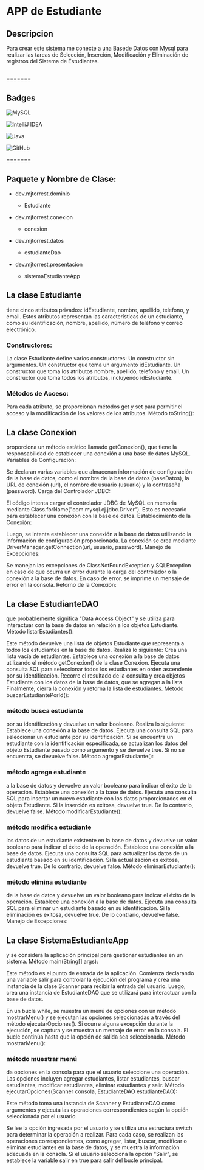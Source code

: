 
# APP de Estudiante 

## Descripcion 
Para crear este sistema me conecte a una Basede Datos con Mysql para realizar las tareas de Selección, Inserción, Modificación y Eliminación de registros del Sistema de Estudiantes.


## 


=======
## Badges

![MySQL](https://img.shields.io/badge/mysql-%2300f.svg?style=for-the-badge&logo=mysql&logoColor=white)

![IntelliJ IDEA](https://img.shields.io/badge/IntelliJIDEA-000000.svg?style=for-the-badge&logo=intellij-idea&logoColor=white)

![Java](https://img.shields.io/badge/java-%23ED8B00.svg?style=for-the-badge&logo=openjdk&logoColor=white)

![GitHub](https://img.shields.io/badge/github%20actions-%232671E5.svg?style=for-the-badge&logo=githubactions&logoColor=white)






=======
## Paquete y Nombre de Clase:

- dev.mjtorrest.dominio
  - Estudiante

- dev.mjtorrest.conexion
  - conexion

- dev.mjtorrest.datos
  - estudianteDao

- dev.mjtorrest.presentacion
  - sistemaEstudianteApp


## La clase Estudiante

tiene cinco atributos privados: idEstudiante, nombre, apellido, telefono, y email. Estos atributos representan las características de un estudiante, como su identificación, nombre, apellido, número de teléfono y correo electrónico.

### Constructores:

La clase Estudiante define varios constructores:
Un constructor sin argumentos.
Un constructor que toma un argumento idEstudiante.
Un constructor que toma los atributos nombre, apellido, telefono y email.
Un constructor que toma todos los atributos, incluyendo idEstudiante.

### Métodos de Acceso:

Para cada atributo, se proporcionan métodos get y set para permitir el acceso y la modificación de los valores de los atributos.
Método toString():

## La clase Conexion

proporciona un método estático llamado getConexion(), que tiene la responsabilidad de establecer una conexión a una base de datos MySQL.
Variables de Configuración:

Se declaran varias variables que almacenan información de configuración de la base de datos, como el nombre de la base de datos (baseDatos), la URL de conexión (url), el nombre de usuario (usuario) y la contraseña (password).
Carga del Controlador JDBC:

El código intenta cargar el controlador JDBC de MySQL en memoria mediante Class.forName("com.mysql.cj.jdbc.Driver"). Esto es necesario para establecer una conexión con la base de datos.
Establecimiento de la Conexión:

Luego, se intenta establecer una conexión a la base de datos utilizando la información de configuración proporcionada. La conexión se crea mediante DriverManager.getConnection(url, usuario, password).
Manejo de Excepciones:

Se manejan las excepciones de ClassNotFoundException y SQLException en caso de que ocurra un error durante la carga del controlador o la conexión a la base de datos. En caso de error, se imprime un mensaje de error en la consola.
Retorno de la Conexión:

## La clase EstudianteDAO

que probablemente significa "Data Access Object" y se utiliza para interactuar con la base de datos en relación a los objetos Estudiante.
Método listarEstudiantes():

Este método devuelve una lista de objetos Estudiante que representa a todos los estudiantes en la base de datos. Realiza lo siguiente:
Crea una lista vacía de estudiantes.
Establece una conexión a la base de datos utilizando el método getConexion() de la clase Conexion.
Ejecuta una consulta SQL para seleccionar todos los estudiantes en orden ascendente por su identificación.
Recorre el resultado de la consulta y crea objetos Estudiante con los datos de la base de datos, que se agregan a la lista.
Finalmente, cierra la conexión y retorna la lista de estudiantes.
Método buscarEstudiantePorId():

### método busca estudiante

por su identificación y devuelve un valor booleano. Realiza lo siguiente:
Establece una conexión a la base de datos.
Ejecuta una consulta SQL para seleccionar un estudiante por su identificación.
Si se encuentra un estudiante con la identificación especificada, se actualizan los datos del objeto Estudiante pasado como argumento y se devuelve true. Si no se encuentra, se devuelve false.
Método agregarEstudiante():

### método agrega estudiante

a la base de datos y devuelve un valor booleano para indicar el éxito de la operación.
Establece una conexión a la base de datos.
Ejecuta una consulta SQL para insertar un nuevo estudiante con los datos proporcionados en el objeto Estudiante.
Si la inserción es exitosa, devuelve true. De lo contrario, devuelve false.
Método modificarEstudiante():

### método modifica estudiante

los datos de un estudiante existente en la base de datos y devuelve un valor booleano para indicar el éxito de la operación.
Establece una conexión a la base de datos.
Ejecuta una consulta SQL para actualizar los datos de un estudiante basado en su identificación.
Si la actualización es exitosa, devuelve true. De lo contrario, devuelve false.
Método eliminarEstudiante():

### método elimina estudiante

de la base de datos y devuelve un valor booleano para indicar el éxito de la operación.
Establece una conexión a la base de datos.
Ejecuta una consulta SQL para eliminar un estudiante basado en su identificación.
Si la eliminación es exitosa, devuelve true. De lo contrario, devuelve false.
Manejo de Excepciones:


## La clase SistemaEstudianteApp

y se considera la aplicación principal para gestionar estudiantes en un sistema.
Método main(String[] args):

Este método es el punto de entrada de la aplicación. Comienza declarando una variable salir para controlar la ejecución del programa y crea una instancia de la clase Scanner para recibir la entrada del usuario.
Luego, crea una instancia de EstudianteDAO que se utilizará para interactuar con la base de datos.

En un bucle while, se muestra un menú de opciones con un método mostrarMenu() y se ejecutan las opciones seleccionadas a través del método ejecutarOpciones(). Si ocurre alguna excepción durante la ejecución, se captura y se muestra un mensaje de error en la consola.
El bucle continúa hasta que la opción de salida sea seleccionada.
Método mostrarMenu():

### método muestrar menú

da opciones en la consola para que el usuario seleccione una operación. Las opciones incluyen agregar estudiantes, listar estudiantes, buscar estudiantes, modificar estudiantes, eliminar estudiantes y salir.
Método ejecutarOpciones(Scanner consola, EstudianteDAO estudianteDAO):

Este método toma una instancia de Scanner y EstudianteDAO como argumentos y ejecuta las operaciones correspondientes según la opción seleccionada por el usuario.

Se lee la opción ingresada por el usuario y se utiliza una estructura switch para determinar la operación a realizar.
Para cada caso, se realizan las operaciones correspondientes, como agregar, listar, buscar, modificar o eliminar estudiantes en la base de datos, y se muestra la información adecuada en la consola.
Si el usuario selecciona la opción "Salir", se establece la variable salir en true para salir del bucle principal.
